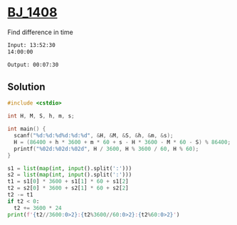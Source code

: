 # [BJ_1408](https://acmicpc.net/problem/1408)

Find difference in time

```txt
Input: 13:52:30
14:00:00

Output: 00:07:30
```

## Solution

```cpp
#include <cstdio>

int H, M, S, h, m, s;

int main() {
  scanf("%d:%d:%d%d:%d:%d", &H, &M, &S, &h, &m, &s);
  H = (86400 + h * 3600 + m * 60 + s - H * 3600 - M * 60 - S) % 86400;
  printf("%02d:%02d:%02d", H / 3600, H % 3600 / 60, H % 60);
}
```

```py
s1 = list(map(int, input().split(':')))
s2 = list(map(int, input().split(':')))
t1 = s1[0] * 3600 + s1[1] * 60 + s1[2]
t2 = s2[0] * 3600 + s2[1] * 60 + s2[2]
t2 -= t1
if t2 < 0:
  t2 += 3600 * 24
print(f'{t2//3600:0>2}:{t2%3600//60:0>2}:{t2%60:0>2}')
```
